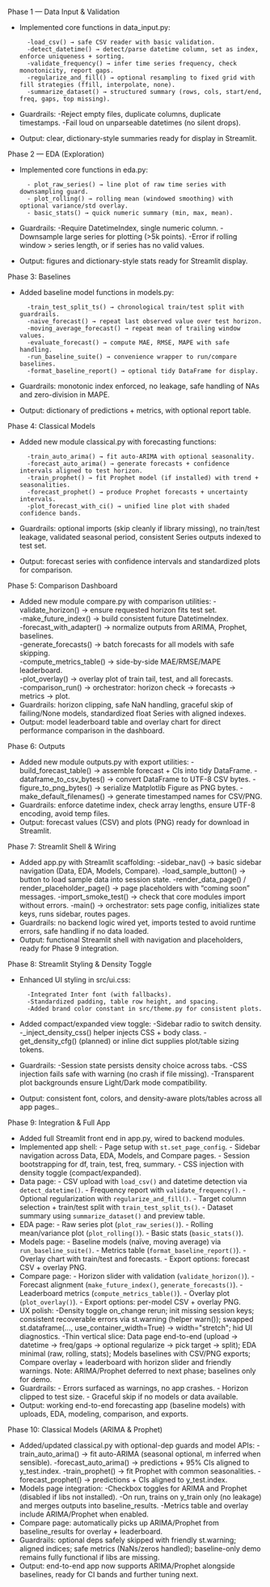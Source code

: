 Phase 1 — Data Input & Validation

- Implemented core functions in data_input.py:

        -load_csv() → safe CSV reader with basic validation.
        -detect_datetime() → detect/parse datetime column, set as index, enforce uniqueness + sorting.
        -validate_frequency() → infer time series frequency, check monotonicity, report gaps.
        -regularize_and_fill() → optional resampling to fixed grid with fill strategies (ffill, interpolate, none).
        -summarize_dataset() → structured summary (rows, cols, start/end, freq, gaps, top missing).

- Guardrails:
        -Reject empty files, duplicate columns, duplicate timestamps.
        -Fail loud on unparseable datetimes (no silent drops).
        
- Output: clear, dictionary-style summaries ready for display in Streamlit.

Phase 2 — EDA (Exploration)

- Implemented core functions in eda.py:

        - plot_raw_series() → line plot of raw time series with downsampling guard.
        - plot_rolling() → rolling mean (windowed smoothing) with optional variance/std overlay.
        - basic_stats() → quick numeric summary (min, max, mean).

- Guardrails:
        -Require DatetimeIndex, single numeric column.
        -Downsample large series for plotting (>5k points).
        -Error if rolling window > series length, or if series has no valid values.

- Output: figures and dictionary-style stats ready for Streamlit display.

Phase 3: Baselines

- Added baseline model functions in models.py:

        -train_test_split_ts() → chronological train/test split with guardrails.
        -naive_forecast() → repeat last observed value over test horizon.
        -moving_average_forecast() → repeat mean of trailing window values.
        -evaluate_forecast() → compute MAE, RMSE, MAPE with safe handling.
        -run_baseline_suite() → convenience wrapper to run/compare baselines.
        -format_baseline_report() → optional tidy DataFrame for display.
- Guardrails: monotonic index enforced, no leakage, safe handling of NAs and zero-division in MAPE.
- Output: dictionary of predictions + metrics, with optional report table.

Phase 4: Classical Models

- Added new module classical.py with forecasting functions:

        -train_auto_arima() → fit auto-ARIMA with optional seasonality.
        -forecast_auto_arima() → generate forecasts + confidence intervals aligned to test horizon.
        -train_prophet() → fit Prophet model (if installed) with trend + seasonalities.
        -forecast_prophet() → produce Prophet forecasts + uncertainty intervals.
        -plot_forecast_with_ci() → unified line plot with shaded confidence bands.
- Guardrails: optional imports (skip cleanly if library missing), no train/test leakage, validated seasonal period, consistent Series outputs indexed to test set.
- Output: forecast series with confidence intervals and standardized plots for comparison.

Phase 5: Comparison Dashboard

- Added new module compare.py with comparison utilities:
        -validate_horizon() → ensure requested horizon fits test set.  
        -make_future_index() → build consistent future DatetimeIndex.  
        -forecast_with_adapter() → normalize outputs from ARIMA, Prophet, baselines.  
        -generate_forecasts() → batch forecasts for all models with safe skipping.  
        -compute_metrics_table() → side-by-side MAE/RMSE/MAPE leaderboard.  
        -plot_overlay() → overlay plot of train tail, test, and all forecasts.  
        -comparison_run() → orchestrator: horizon check → forecasts → metrics → plot.
- Guardrails: horizon clipping, safe NaN handling, graceful skip of failing/None models, standardized float Series with aligned indexes.
- Output: model leaderboard table and overlay chart for direct performance comparison in the dashboard.

Phase 6: Outputs

- Added new module outputs.py with export utilities:
        -build_forecast_table() → assemble forecast + CIs into tidy DataFrame.
        -dataframe_to_csv_bytes() → convert DataFrame to UTF-8 CSV bytes.
        -figure_to_png_bytes() → serialize Matplotlib Figure as PNG bytes.
        -make_default_filenames() → generate timestamped names for CSV/PNG.
- Guardrails: enforce datetime index, check array lengths, ensure UTF-8 encoding, avoid temp files.
- Output: forecast values (CSV) and plots (PNG) ready for download in Streamlit.

Phase 7: Streamlit Shell & Wiring

- Added app.py with Streamlit scaffolding:
        -sidebar_nav() → basic sidebar navigation (Data, EDA, Models, Compare).
        -load_sample_button() → button to load sample data into session state.
        -render_data_page() / render_placeholder_page() → page placeholders with “coming soon” messages.
        -import_smoke_test() → check that core modules import without errors.
        -main() → orchestrator: sets page config, initializes state keys, runs sidebar, routes pages.
- Guardrails: no backend logic wired yet, imports tested to avoid runtime errors, safe handling if no data loaded.
- Output: functional Streamlit shell with navigation and placeholders, ready for Phase 9 integration.

Phase 8: Streamlit Styling & Density Toggle

- Enhanced UI styling in src/ui.css:

        -Integrated Inter font (with fallbacks).
        -Standardized padding, table row height, and spacing.
        -Added brand color constant in src/theme.py for consistent plots.
- Added compact/expanded view toggle:
        -Sidebar radio to switch density.
        -_inject_density_css() helper injects CSS + body class.
        -get_density_cfg() (planned) or inline dict supplies plot/table sizing tokens.
- Guardrails: 
        -Session state persists density choice across tabs.
        -CSS injection fails safe with warning (no crash if file missing).
        -Transparent plot backgrounds ensure Light/Dark mode compatibility.
- Output: consistent font, colors, and density-aware plots/tables across all app pages..

Phase 9: Integration & Full App

- Added full Streamlit front end in app.py, wired to backend modules.
- Implemented app shell:
        - Page setup with `st.set_page_config`.
        - Sidebar navigation across Data, EDA, Models, and Compare pages.
        - Session bootstrapping for df, train, test, freq, summary.
        - CSS injection with density toggle (compact/expanded).
- Data page:
        - CSV upload with `load_csv()` and datetime detection via `detect_datetime()`.
        - Frequency report with `validate_frequency()`.
        - Optional regularization with `regularize_and_fill()`.
        - Target column selection + train/test split with `train_test_split_ts()`.
        - Dataset summary using `summarize_dataset()` and preview table.
- EDA page:
        - Raw series plot (`plot_raw_series()`).
        - Rolling mean/variance plot (`plot_rolling()`).
        - Basic stats (`basic_stats()`).
- Models page:
        - Baseline models (naïve, moving average) via `run_baseline_suite()`.
        - Metrics table (`format_baseline_report()`).
        - Overlay chart with train/test and forecasts.
        - Export options: forecast CSV + overlay PNG.
- Compare page:
        - Horizon slider with validation (`validate_horizon()`).
        - Forecast alignment (`make_future_index()`, `generate_forecasts()`).
        - Leaderboard metrics (`compute_metrics_table()`).
        - Overlay plot (`plot_overlay()`).
        - Export options: per-model CSV + overlay PNG.
- UX polish: 
        -Density toggle on_change rerun; init missing session keys; consistent recoverable errors via st.warning (helper warn()); swapped st.dataframe(..., use_container_width=True) → width="stretch"; hid UI diagnostics.
        -Thin vertical slice: Data page end-to-end (upload → datetime → freq/gaps → optional regularize → pick target → split); EDA minimal (raw, rolling, stats); Models baselines with CSV/PNG exports; Compare overlay + leaderboard with horizon slider and friendly warnings.
        Note: ARIMA/Prophet deferred to next phase; baselines only for demo.
- Guardrails:
        - Errors surfaced as warnings, no app crashes.
        - Horizon clipped to test size.
        - Graceful skip if no models or data available.
- Output: working end-to-end forecasting app (baseline models) with uploads, EDA, modeling, comparison, and exports.

Phase 10: Classical Models (ARIMA & Prophet)

- Added/updated classical.py with optional-dep guards and model APIs:
        -train_auto_arima() → fit auto-ARIMA (seasonal optional, m inferred when sensible).
        -forecast_auto_arima() → predictions + 95% CIs aligned to y_test.index.
        -train_prophet() → fit Prophet with common seasonalities.
        -forecast_prophet() → predictions + CIs aligned to y_test.index.
- Models page integration:
        -Checkbox toggles for ARIMA and Prophet (disabled if libs not installed).
        -On run, trains on y_train only (no leakage) and merges outputs into baseline_results.
        -Metrics table and overlay include ARIMA/Prophet when enabled.
- Compare page: automatically picks up ARIMA/Prophet from baseline_results for overlay + leaderboard.
- Guardrails: optional deps safely skipped with friendly st.warning; aligned indices; safe metrics (NaNs/zeros handled); baseline-only demo remains fully functional if libs are missing.
- Output: end-to-end app now supports ARIMA/Prophet alongside baselines, ready for CI bands and further tuning next.


